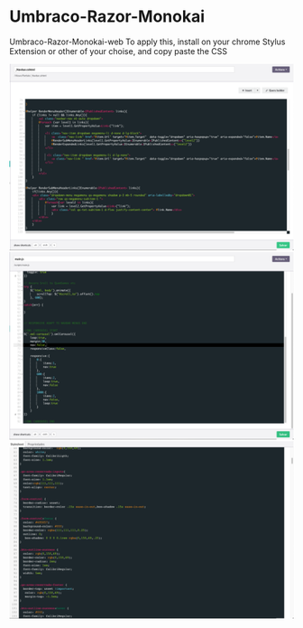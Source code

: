 # Umbraco-Razor-Monokai
Umbraco-Razor-Monokai-web
To apply this, install on your chrome Stylus Extension or other of your choise, and copy paste the CSS

![Alt text](2.png?raw=true "Optional Title")
![Alt text](3.png?raw=true "Optional Title")
![Alt text](1.png?raw=true "Optional Title")
